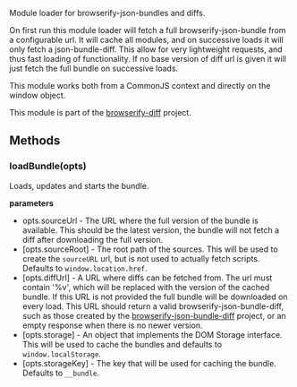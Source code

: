 Module loader for browserify-json-bundles and diffs.

On first run this module loader will fetch a full browserify-json-bundle from a configurable url. It will cache all modules, and on successive loads it will only fetch a json-bundle-diff. This allow for very lightweight requests, and thus fast loading of functionality. If no base version of diff url is given it will just fetch the full bundle on successive loads.

This module works both from a CommonJS context and directly on the window object.

This module is part of the [browserify-diff](https://github.com/Magnetme/browserify-diff) project.

## Methods
### loadBundle(opts)
Loads, updates and starts the bundle.

**parameters**
- opts.sourceUrl - The URL where the full version of the bundle is available. This should be the latest version, the bundle will not fetch a diff after downloading the full version.
- [opts.sourceRoot] - The root path of the sources. This will be used to create the `sourceURL` url, but is not used to actually fetch scripts. Defaults to `window.location.href`.
- [opts.diffUrl] - A URL where diffs can be fetched from. The url must contain '%v', which will be replaced with the version of the cached bundle. If this URL is not provided the full bundle will be downloaded on every load. This URL should return a valid browserify-json-bundle-diff, such as those created by the [browserify-json-bundle-diff](https://github.com/Magnetme/browserify-json-bundle-diff) project, or an empty response when there is no newer version.
- [opts.storage] - An object that implements the DOM Storage interface. This will be used to cache the bundles and defaults to `window.localStorage`.
- [opts.storageKey] - The key that will be used for caching the bundle. Defaults to `__bundle`.
